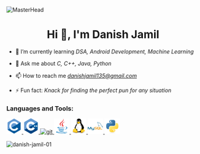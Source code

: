 <img align="center" alt="MasterHead" width="1000" height="400" src="https://64.media.tumblr.com/54f4fe3c7c2d7c1b8a6b68eb9b62338f/tumblr_phbq2fElHS1ut1d6co1_540.gif">
<h1 align="center">Hi 👋, I'm Danish Jamil</h1>
<!--<img align="right" alt="Coding" width="400" src="https://i.pinimg.com/originals/57/21/61/5721612fc05e9d1604c1dcda922798e3.gif">-->


- 🌱 I’m currently learning *DSA, Android Development, Machine Learning*

- 💬 Ask me about *C, C++, Java, Python*

- 📫 How to reach me *danishjamil135@gmail.com*

- ⚡ Fun fact: *Knack for finding the perfect pun for any situation*

<p align="left">
</p>

<h3 align="left">Languages and Tools:</h3>
<p align="left"> <a href="https://www.cprogramming.com/" target="_blank" rel="noreferrer"> <img src="https://raw.githubusercontent.com/devicons/devicon/master/icons/c/c-original.svg" alt="c" width="40" height="40"/> </a> <a href="https://www.w3schools.com/cpp/" target="_blank" rel="noreferrer"> <img src="https://raw.githubusercontent.com/devicons/devicon/master/icons/cplusplus/cplusplus-original.svg" alt="cplusplus" width="40" height="40"/> </a> <a href="https://git-scm.com/" target="_blank" rel="noreferrer"> <img src="https://www.vectorlogo.zone/logos/git-scm/git-scm-icon.svg" alt="git" width="40" height="40"/> </a> <a href="https://www.java.com" target="_blank" rel="noreferrer"> <img src="https://raw.githubusercontent.com/devicons/devicon/master/icons/java/java-original.svg" alt="java" width="40" height="40"/> </a> <a href="https://www.linux.org/" target="_blank" rel="noreferrer"> <img src="https://raw.githubusercontent.com/devicons/devicon/master/icons/linux/linux-original.svg" alt="linux" width="40" height="40"/> </a> <a href="https://www.mysql.com/" target="_blank" rel="noreferrer"> <img src="https://raw.githubusercontent.com/devicons/devicon/master/icons/mysql/mysql-original-wordmark.svg" alt="mysql" width="40" height="40"/> </a> <a href="https://www.python.org" target="_blank" rel="noreferrer"> <img src="https://raw.githubusercontent.com/devicons/devicon/master/icons/python/python-original.svg" alt="python" width="40" height="40"/> </a> </p>

<p><img align="center" src="https://github-readme-stats.vercel.app/api/top-langs?username=danish-jamil-01&show_icons=true&locale=en&layout=compact" alt="danish-jamil-01" /></p>
